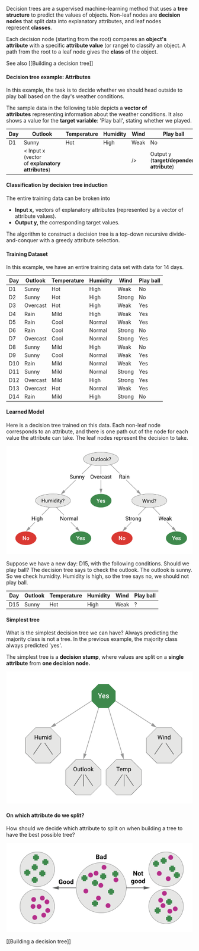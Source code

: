 Decision trees are a supervised machine-learning method that uses a **tree structure** to predict the values of objects. Non-leaf nodes are **decision nodes** that split data into explanatory attributes, and leaf nodes represent **classes**. 

Each decision node (starting from the root) compares an **object's attribute** with a specific **attribute value** (or range) to classify an object. A path from the root to a leaf node gives the **class** of the object.

See also [[Building a decision tree]]

#### Decision tree example: Attributes

In this example, the task is to decide whether we should head outside to play ball based on the day's weather conditions. 

The sample data in the following table depicts a **vector of attributes** representing information about the weather conditions. It also shows a value for the **target variable**: 'Play ball', stating whether we played.


| Day | Outlook                                          | Temperature | Humidity | Wind | Play ball                                 |
| --- | ------------------------------------------------ | ----------- | -------- | ---- | ----------------------------------------- |
| D1  | Sunny                                            | Hot         | High     | Weak | No                                        |
|     | < Input x (vector of **explanatory attributes**) |             |          | />   | Output y (**target/dependent attribute**) |

#### Classification by decision tree induction

The entire training data can be broken into 

- **Input x,** vectors of explanatory attributes (represented by a vector of attribute values).
- **Output y,** the corresponding target values. 

The algorithm to construct a decision tree is a top-down recursive divide-and-conquer with a greedy attribute selection.

#### Training Dataset

In this example, we have an entire training data set with data for 14 days.

| Day | Outlook  | Temperature | Humidity | Wind   | Play ball |
| --- | -------- | ----------- | -------- | ------ | --------- |
| D1  | Sunny    | Hot         | High     | Weak   | No        |
| D2  | Sunny    | Hot         | High     | Strong | No        |
| D3  | Overcast | Hot         | High     | Weak   | Yes       |
| D4  | Rain     | Mild        | High     | Weak   | Yes       |
| D5  | Rain     | Cool        | Normal   | Weak   | Yes       |
| D6  | Rain     | Cool        | Normal   | Strong | No        |
| D7  | Overcast | Cool        | Normal   | Strong | Yes       |
| D8  | Sunny    | Mild        | High     | Weak   | No        |
| D9  | Sunny    | Cool        | Normal   | Weak   | Yes       |
| D10 | Rain     | Mild        | Normal   | Weak   | Yes       |
| D11 | Sunny    | Mild        | Normal   | Strong | Yes       |
| D12 | Overcast | Mild        | High     | Strong | Yes       |
| D13 | Overcast | Hot         | Normal   | Weak   | Yes       |
| D14 | Rain     | Mild        | High     | Strong | No        |
#### Learned Model

Here is a decision tree trained on this data. Each non-leaf node corresponds to an attribute, and there is one path out of the node for each value the attribute can take. The leaf nodes represent the decision to take.

![](../public/3632595ae0dad7e4d05cf63ec8724e70.png)

Suppose we have a new day: D15, with the following conditions. Should we play ball? The decision tree says to check the outlook. The outlook is sunny. So we check humidity. Humidity is high, so the tree says no, we should not play ball.

| Day | Outlook | Temperature | Humidity | Wind | Play ball |
| --- | ------- | ----------- | -------- | ---- | --------- |
| D15 | Sunny   | Hot         | High     | Weak | ?         |
#### Simplest tree

What is the simplest decision tree we can have? Always predicting the majority class is not a tree. In the previous example, the majority class always predicted 'yes'.

The simplest tree is a **decision stump**, where values are split on a **single attribute** from **one decision node.**

![](../public/c9110adfe70cb929fd8127b17822e654.png)

#### On which attribute do we split?

How should we decide which attribute to split on when building a tree to have the best possible tree?

![](../public/30bb03c0699da5b333a1e3dd611fd1fb.png)

[[Building a decision tree]]